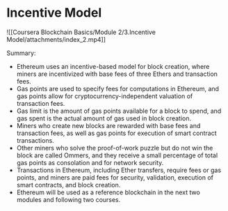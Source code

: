 # Incentive Model

![[Coursera Blockchain Basics/Module 2/3.Incentive Model/attachments/index_2.mp4]]

Summary:

-   Ethereum uses an incentive-based model for block creation, where miners are incentivized with base fees of three Ethers and transaction fees.
-   Gas points are used to specify fees for computations in Ethereum, and gas points allow for cryptocurrency-independent valuation of transaction fees.
-   Gas limit is the amount of gas points available for a block to spend, and gas spent is the actual amount of gas used in block creation.
-   Miners who create new blocks are rewarded with base fees and transaction fees, as well as gas points for execution of smart contract transactions.
-   Other miners who solve the proof-of-work puzzle but do not win the block are called Ommers, and they receive a small percentage of total gas points as consolation and for network security.
-   Transactions in Ethereum, including Ether transfers, require fees or gas points, and miners are paid fees for security, validation, execution of smart contracts, and block creation.
-   Ethereum will be used as a reference blockchain in the next two modules and following two courses.